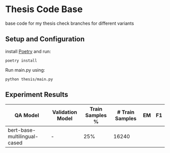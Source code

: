 # Thesis Code Base
base code for my thesis
check branches for different variants

## Setup and Configuration
install [Poetry](https://python-poetry.org/) and run:
```
poetry install
```
Run main.py using:
```
python thesis/main.py
```


## Experiment Results
| QA Model                     | Validation Model | Train Samples % | # Train Samples | EM  | F1  |
| ---------------------------- | ---------------- | --------------- | --------------- | --- | --- |
| bert-base-multilingual-cased | -                | 25%             | 16240           |     |     |

